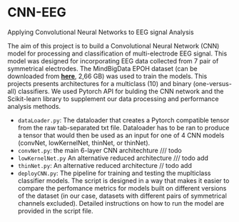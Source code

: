 # CNN-EEG
Applying Convolutional Neural Networks to EEG signal Analysis




The aim of this project is to build a Convolutional Neural Network (CNN) model for processing and classification of multi-electrode EEG signal. This model was designed for incorporating EEG data collected from 7 pair of symmetrical electrodes. The MindBigData EPOH dataset (can be downloaded from **[here](http://mindbigdata.com/opendb/MindBigData-EP-v1.0.zip)**, 2,66 GB) was used to train the models. This projects presents architectures for a multiclass (10) and binary (one-versus-all) classifiers. We used Pytorch API for bulding the CNN network and the Scikit-learn library to supplement our data processing and performance analysis methods. 


* `dataLoader.py`: The dataloader that creates a Pytorch compatible tensor from the raw tab-separated txt file. Dataloader has to be ran to produce a tensor that would then be used as an input for one of 4 CNN models (convNet, lowKernelNet, thinNet, or thinNet).
* `convNet.py`: the main 6-layer CNN architechture /// todo
* `lowKernelNet.py` An alternative reduced architecture /// todo add
* `thinNet.py`:  An alternative reduced architecture // todo add
* `deployCNN.py`: The pipeline for training and testing the muplticlass classifier models. The script is designed in a way that makes it easier to compare the perfomance metrics for models built on different versions of the dataset (in our case, datasets with different pairs of symmetrical channels excluded). Detailed instructions on how to run the model are provided in the script file.
